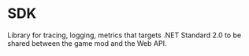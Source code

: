 ﻿# SDK

Library for tracing, logging, metrics that targets .NET Standard 2.0 to be shared
between the game mod and the Web API.
